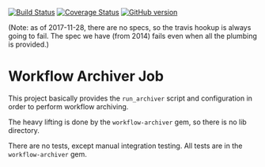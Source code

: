 [![Build Status](https://travis-ci.org/sul-dlss/workflow-archiver-job.svg?branch=master)](https://travis-ci.org/sul-dlss/workflow-archiver-job)
[![Coverage Status](https://coveralls.io/repos/github/sul-dlss/workflow-archiver-job/badge.svg?branch=master)](https://coveralls.io/github/sul-dlss/workflow-archiver-job?branch=master)
[![GitHub version](https://badge.fury.io/gh/sul-dlss%2Fworkflow-archiver-job.svg)](https://badge.fury.io/gh/sul-dlss%2Fworkflow-archiver-job)


(Note: as of 2017-11-28, there are no specs, so the travis hookup is always going to fail.  The spec we have (from 2014) fails even when all the plumbing is provided.)

# Workflow Archiver Job

This project basically provides the `run_archiver` script and configuration in order to perform
workflow archiving.

The heavy lifting is done by the `workflow-archiver` gem, so there is no lib directory.

There are no tests, except manual integration testing. All tests are in the `workflow-archiver` gem.
